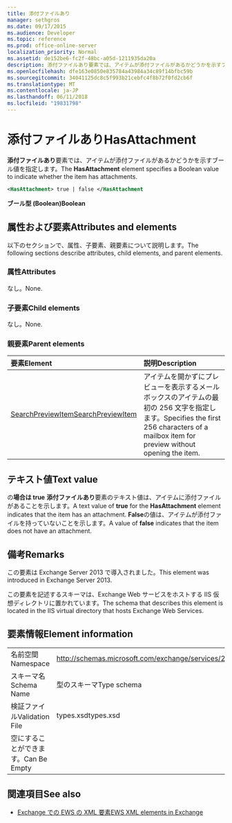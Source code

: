 ```yaml
---
title: 添付ファイルあり
manager: sethgros
ms.date: 09/17/2015
ms.audience: Developer
ms.topic: reference
ms.prod: office-online-server
localization_priority: Normal
ms.assetid: de152be6-fc2f-48bc-a05d-1211935da20a
description: 添付ファイルあり要素では、アイテムが添付ファイルがあるかどうかを示すブール値を指定します。
ms.openlocfilehash: dfe163e0850e835784a43984a34c89f14bfbc59b
ms.sourcegitcommit: 34041125dc8c5f993b21cebfc4f8b72f0fd2cb6f
ms.translationtype: MT
ms.contentlocale: ja-JP
ms.lasthandoff: 06/11/2018
ms.locfileid: "19831798"
---
```

# <a name="hasattachment"></a><span data-ttu-id="4cfee-103">添付ファイルあり</span><span class="sxs-lookup"><span data-stu-id="4cfee-103">HasAttachment</span></span>

<span data-ttu-id="4cfee-104">**添付ファイルあり**要素では、アイテムが添付ファイルがあるかどうかを示すブール値を指定します。</span><span class="sxs-lookup"><span data-stu-id="4cfee-104">The **HasAttachment** element specifies a Boolean value to indicate whether the item has attachments.</span></span> 
  
```XML
<HasAttachment> true | false </HasAttachment
```

 <span data-ttu-id="4cfee-105">**ブール型 (Boolean)**</span><span class="sxs-lookup"><span data-stu-id="4cfee-105">**Boolean**</span></span>
## <a name="attributes-and-elements"></a><span data-ttu-id="4cfee-106">属性および要素</span><span class="sxs-lookup"><span data-stu-id="4cfee-106">Attributes and elements</span></span>

<span data-ttu-id="4cfee-107">以下のセクションで、属性、子要素、親要素について説明します。</span><span class="sxs-lookup"><span data-stu-id="4cfee-107">The following sections describe attributes, child elements, and parent elements.</span></span>
  
### <a name="attributes"></a><span data-ttu-id="4cfee-108">属性</span><span class="sxs-lookup"><span data-stu-id="4cfee-108">Attributes</span></span>

<span data-ttu-id="4cfee-109">なし。</span><span class="sxs-lookup"><span data-stu-id="4cfee-109">None.</span></span>
  
### <a name="child-elements"></a><span data-ttu-id="4cfee-110">子要素</span><span class="sxs-lookup"><span data-stu-id="4cfee-110">Child elements</span></span>

<span data-ttu-id="4cfee-111">なし。</span><span class="sxs-lookup"><span data-stu-id="4cfee-111">None.</span></span>
  
### <a name="parent-elements"></a><span data-ttu-id="4cfee-112">親要素</span><span class="sxs-lookup"><span data-stu-id="4cfee-112">Parent elements</span></span>

|<span data-ttu-id="4cfee-113">**要素**</span><span class="sxs-lookup"><span data-stu-id="4cfee-113">**Element**</span></span>|<span data-ttu-id="4cfee-114">**説明**</span><span class="sxs-lookup"><span data-stu-id="4cfee-114">**Description**</span></span>|
|:-----|:-----|
|[<span data-ttu-id="4cfee-115">SearchPreviewItem</span><span class="sxs-lookup"><span data-stu-id="4cfee-115">SearchPreviewItem</span></span>](searchpreviewitem.md) <br/> |<span data-ttu-id="4cfee-116">アイテムを開かずにプレビューを表示するメールボックスのアイテムの最初の 256 文字を指定します。</span><span class="sxs-lookup"><span data-stu-id="4cfee-116">Specifies the first 256 characters of a mailbox item for preview without opening the item.</span></span>  <br/> |
   
## <a name="text-value"></a><span data-ttu-id="4cfee-117">テキスト値</span><span class="sxs-lookup"><span data-stu-id="4cfee-117">Text value</span></span>

<span data-ttu-id="4cfee-118">の**場合は true** **添付ファイルあり**要素のテキスト値は、アイテムに添付ファイルがあることを示します。</span><span class="sxs-lookup"><span data-stu-id="4cfee-118">A text value of **true** for the **HasAttachment** element indicates that the item has an attachment.</span></span> <span data-ttu-id="4cfee-119">**False**の値は、アイテムが添付ファイルを持っていないことを示します。</span><span class="sxs-lookup"><span data-stu-id="4cfee-119">A value of **false** indicates that the item does not have an attachment.</span></span> 
  
## <a name="remarks"></a><span data-ttu-id="4cfee-120">備考</span><span class="sxs-lookup"><span data-stu-id="4cfee-120">Remarks</span></span>

<span data-ttu-id="4cfee-121">この要素は Exchange Server 2013 で導入されました。</span><span class="sxs-lookup"><span data-stu-id="4cfee-121">This element was introduced in Exchange Server 2013.</span></span>
  
<span data-ttu-id="4cfee-122">この要素を記述するスキーマは、Exchange Web サービスをホストする IIS 仮想ディレクトリに置かれています。</span><span class="sxs-lookup"><span data-stu-id="4cfee-122">The schema that describes this element is located in the IIS virtual directory that hosts Exchange Web Services.</span></span>
  
## <a name="element-information"></a><span data-ttu-id="4cfee-123">要素情報</span><span class="sxs-lookup"><span data-stu-id="4cfee-123">Element information</span></span>

|||
|:-----|:-----|
|<span data-ttu-id="4cfee-124">名前空間</span><span class="sxs-lookup"><span data-stu-id="4cfee-124">Namespace</span></span>  <br/> |http://schemas.microsoft.com/exchange/services/2006/types  <br/> |
|<span data-ttu-id="4cfee-125">スキーマ名</span><span class="sxs-lookup"><span data-stu-id="4cfee-125">Schema Name</span></span>  <br/> |<span data-ttu-id="4cfee-126">型のスキーマ</span><span class="sxs-lookup"><span data-stu-id="4cfee-126">Type schema</span></span>  <br/> |
|<span data-ttu-id="4cfee-127">検証ファイル</span><span class="sxs-lookup"><span data-stu-id="4cfee-127">Validation File</span></span>  <br/> |<span data-ttu-id="4cfee-128">types.xsd</span><span class="sxs-lookup"><span data-stu-id="4cfee-128">types.xsd</span></span>  <br/> |
|<span data-ttu-id="4cfee-129">空にすることができます。</span><span class="sxs-lookup"><span data-stu-id="4cfee-129">Can Be Empty</span></span>  <br/> ||
   
## <a name="see-also"></a><span data-ttu-id="4cfee-130">関連項目</span><span class="sxs-lookup"><span data-stu-id="4cfee-130">See also</span></span>



- [<span data-ttu-id="4cfee-131">Exchange での EWS の XML 要素</span><span class="sxs-lookup"><span data-stu-id="4cfee-131">EWS XML elements in Exchange</span></span>](ews-xml-elements-in-exchange.md)

